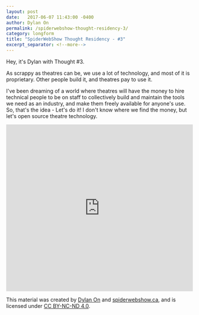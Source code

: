 ```yaml
---
layout: post
date:   2017-06-07 11:43:00 -0400
author: Dylan On
permalink: /spiderwebshow-thought-residency-3/
category: longform
title: "SpiderWebShow Thought Residency - #3"
excerpt_separator: <!--more-->
---
```


Hey, it's Dylan with Thought #3.

As scrappy as theatres can be, we use a lot of technology, and most of it is proprietary. Other people build it, and theatres pay to use it.

I've been dreaming of a world where theatres will have the money to hire technical people to be on staff to collectively build and maintain the 
tools we need as an industry, and make them freely available for anyone's use. So, that's the idea - Let's do it! I don't know where we find the money, 
but let's open source theatre technology.

<!--more-->

<iframe width="100%" height="450" scrolling="no" frameborder="no" 
src="https://w.soundcloud.com/player/?url=https%3A//api.soundcloud.com/tracks/326976805&amp;auto_play=false&amp;hide_related=false&amp;show_comments=true&amp;show_user=true&amp;show_reposts=false&amp;visual=true">
</iframe>

<p class="small">
  This material was created by <a href="https://dylanon.com/">Dylan On</a> and <a href="https://spiderwebshow.ca/">spiderwebshow.ca</a>, 
  and is licensed under <a href="https://creativecommons.org/licenses/by-nc-nd/4.0/">CC BY-NC-ND 4.0</a>.
</p>